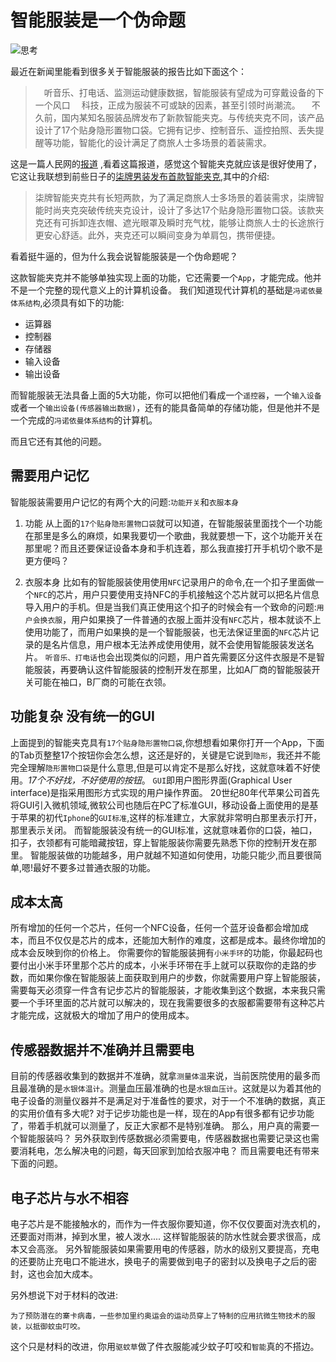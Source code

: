# 智能服装是一个伪命题

![思考](http://upload-images.jianshu.io/upload_images/22188-b6bd98cf74ed1464.jpg?imageMogr2/auto-orient/strip%7CimageView2/2/w/1240)

最近在新闻里能看到很多关于智能服装的报告比如下面这个：


>　听音乐、打电话、监测运动健康数据，智能服装有望成为可穿戴设备的下一个风口
　科技，正成为服装不可或缺的因素，甚至引领时尚潮流。
　不久前，国内某知名服装品牌发布了新款智能夹克。与传统夹克不同，该产品设计了17个贴身隐形置物口袋。它拥有记步、控制音乐、遥控拍照、丢失提醒等功能，智能化的设计满足了商旅人士多场景的着装需求。


这是一篇人民网的[报道](http://scitech.people.com.cn/n1/2016/0829/c1007-28671738.html) ,看着这篇报道，感觉这个智能夹克就应该是很好使用了，它这让我联想到前些日子的[柒牌男装发布首款智能夹克](http://www.techweb.com.cn/it/2016-07-28/2367164.shtml),其中的介绍:


>柒牌智能夹克共有长短两款，为了满足商旅人士多场景的着装需求，柒牌智能时尚夹克突破传统夹克设计，设计了多达17个贴身隐形置物口袋。该款夹克还有可拆卸连衣帽、遮光眼罩及瞬时充气枕，能够让商旅人士的长途旅行更安心舒适。此外，夹克还可以瞬间变身为单肩包，携带便捷。

看着挺牛逼的，但为什么我会说智能服装是一个伪命题呢？

这款智能夹克并不能够单独实现上面的功能，它还需要一个`App`，才能完成。他并不是一个完整的现代意义上的计算机设备。
我们知道现代计算机的基础是`冯诺依曼体系结构`,必须具有如下的功能:

* 运算器
* 控制器
* 存储器
* 输入设备
* 输出设备

而智能服装无法具备上面的5大功能，你可以把他们看成一个`遥控器`，一个`输入设备`或者一个`输出设备(传感器输出数据)`，还有的能具备简单的存储功能，但是他并不是一个完成的`冯诺依曼体系结构`的计算机。

而且它还有其他的问题。

## 需要用户记忆
智能服装需要用户记忆的有两个大的问题:`功能开关`和`衣服本身`

1. 功能
从上面的`17个贴身隐形置物口袋`就可以知道，在智能服装里面找个一个功能在那里是多么的麻烦，如果我要切一个歌曲，我就要想一下，这个功能开关在那里呢？而且还要保证设备本身和手机连着，那么我直接打开手机切个歌不是更方便吗？

2. 衣服本身
比如有的智能服装使用使用`NFC`记录用户的命令,在一个扣子里面做一个`NFC`的芯片，用户只要使用支持NFC的手机接触这个芯片就可以把名片信息导入用户的手机。但是当我们真正使用这个扣子的时候会有一个致命的问题:`用户会换衣服`，用户如果换了一件普通的衣服上面并没有`NFC`芯片，根本就谈不上使用功能了，而用户如果换的是一个智能服装，也无法保证里面的`NFC`芯片记录的是名片信息，用户根本无法养成使用使用，就不会使用智能服装发送名片。
`听音乐、打电话`也会出现类似的问题，用户首先需要区分这件衣服是不是智能服装，再要确认这件智能服装的控制开发在那里，比如A厂商的智能服装开关可能在袖口，B厂商的可能在衣领。

## 功能复杂 没有统一的GUI

上面提到的智能夹克具有`17个贴身隐形置物口袋`,你想想看如果你打开一个App，下面的Tab页整整17个按钮你会怎么想，这还是好的，关键是它说到`隐形`，我还并不能完全理解`隐形置物口袋`是什么意思,但是可以肯定不是那么好找，这就意味着不好使用。*17个不好找，不好使用的按钮*。
`GUI`即用户图形界面(Graphical User interface)是指采用图形方式实现的用户操作界面。
20世纪80年代苹果公司首先将GUI引入微机领域,微软公司也随后在PC了标准GUI，移动设备上面使用的是基于苹果的初代`Iphone`的`GUI标准`,这样的标准建立，大家就非常明白那里表示打开，那里表示关闭。
而智能服装没有统一的GUI标准，这就意味着你的口袋，袖口，扣子，衣领都有可能暗藏按钮，穿上智能服装你需要先熟悉下你的控制开发在那里。
智能服装做的功能越多，用户就越不知道如何使用，功能只能少,而且要很简单,嗯!最好不要多过普通衣服的功能。

## 成本太高
所有增加的任何一个芯片，任何一个NFC设备，任何一个蓝牙设备都会增加成本，而且不仅仅是芯片的成本，还能加大制作的难度，这都是成本。最终你增加的成本会反映到你的价格上。
你需要你的智能服装拥有`小米手环`的功能，你最起码也要付出小米手环里那个芯片的成本，小米手环带在手上就可以获取你的走路的步数，而如果你像在智能服装上面获取到用户的步数，你就需要用户穿上智能服装，需要每天必须穿一件含有记步芯片的智能服装，才能收集到这个数据，本来我只需要一个手环里面的芯片就可以解决的，现在我需要很多的衣服都需要带有这种芯片才能完成，这就极大的增加了用户的使用成本。
## 传感器数据并不准确并且需要电
目前的传感器收集到的数据并不准确，就拿`测量体温`来说，当前医院使用的最多而且最准确的是`水银体温计`。测量血压最准确的也是`水银血压计`。这就是以为着其他的电子设备的测量仪器并不是满足对于准备性的要求，对于一个不准确的数据，真正的实用价值有多大呢?
对于记步功能也是一样，现在的App有很多都有记步功能了，带着手机就可以测量了，反正大家都不是特别准确。
那么，用户真的需要一个智能服装吗？
另外获取到传感数据必须需要电，传感器数据也需要记录这也需要消耗电，怎么解决电的问题，每天回家到加给衣服冲电？
而且需要电还有带来下面的问题。

## 电子芯片与水不相容
电子芯片是不能接触水的，而作为一件衣服你要知道，你不仅仅要面对洗衣机的，还要面对雨淋，掉到水里，被人泼水....
这样智能服装的防水性就会要求很高，成本又会高涨。
另外智能服装如果需要用电的传感器，防水的级别又要提高，充电的还要防止充电口不能进水，换电子的需要做到电子的密封以及换电子之后的密封，这也会加大成本。

另外想说下对于材料的改进:
```
为了预防潜在的寨卡病毒，一些参加里约奥运会的运动员穿上了特制的应用抗微生物技术的服装，以抵御蚊虫叮咬。
```
这个只是材料的改进，你用`驱蚊草`做了件衣服能减少蚊子叮咬和`智能`真的不搭边。

